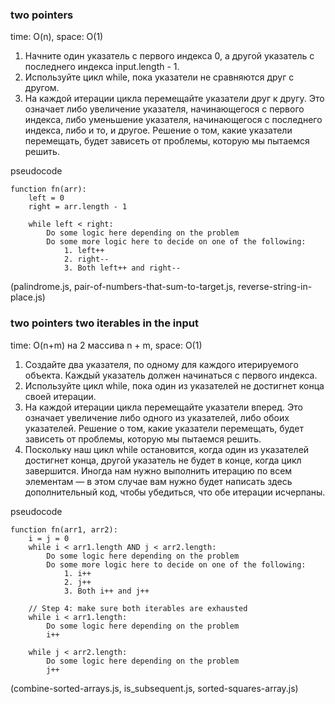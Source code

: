 ### two pointers 
time: O(n), space: O(1)
1. Начните один указатель с первого индекса 0, а другой указатель с последнего индекса input.length - 1.
2. Используйте цикл while, пока указатели не сравняются друг с другом.
3. На каждой итерации цикла перемещайте указатели друг к другу. Это означает либо увеличение указателя, начинающегося с первого индекса, либо уменьшение указателя, начинающегося с последнего индекса, либо и то, и другое. Решение о том, какие указатели перемещать, будет зависеть от проблемы, которую мы пытаемся решить.

pseudocode
```
function fn(arr):
    left = 0
    right = arr.length - 1

    while left < right:
        Do some logic here depending on the problem
        Do some more logic here to decide on one of the following:
            1. left++
            2. right--
            3. Both left++ and right--
```
(palindrome.js, pair-of-numbers-that-sum-to-target.js, reverse-string-in-place.js)

### two pointers two iterables in the input
time: O(n+m) на 2 массива n + m, space: O(1)
1. Создайте два указателя, по одному для каждого итерируемого объекта. Каждый указатель должен начинаться с первого индекса.
2. Используйте цикл while, пока один из указателей не достигнет конца своей итерации.
3. На каждой итерации цикла перемещайте указатели вперед. Это означает увеличение либо одного из указателей, либо обоих указателей. Решение о том, какие указатели перемещать, будет зависеть от проблемы, которую мы пытаемся решить.
4. Поскольку наш цикл while остановится, когда один из указателей достигнет конца, другой указатель не будет в конце, когда цикл завершится. Иногда нам нужно выполнить итерацию по всем элементам — в этом случае вам нужно будет написать здесь дополнительный код, чтобы убедиться, что обе итерации исчерпаны.

pseudocode
```
function fn(arr1, arr2):
    i = j = 0
    while i < arr1.length AND j < arr2.length:
        Do some logic here depending on the problem
        Do some more logic here to decide on one of the following:
            1. i++
            2. j++
            3. Both i++ and j++

    // Step 4: make sure both iterables are exhausted
    while i < arr1.length:
        Do some logic here depending on the problem
        i++

    while j < arr2.length:
        Do some logic here depending on the problem
        j++
```
(combine-sorted-arrays.js, is_subsequent.js, sorted-squares-array.js)

